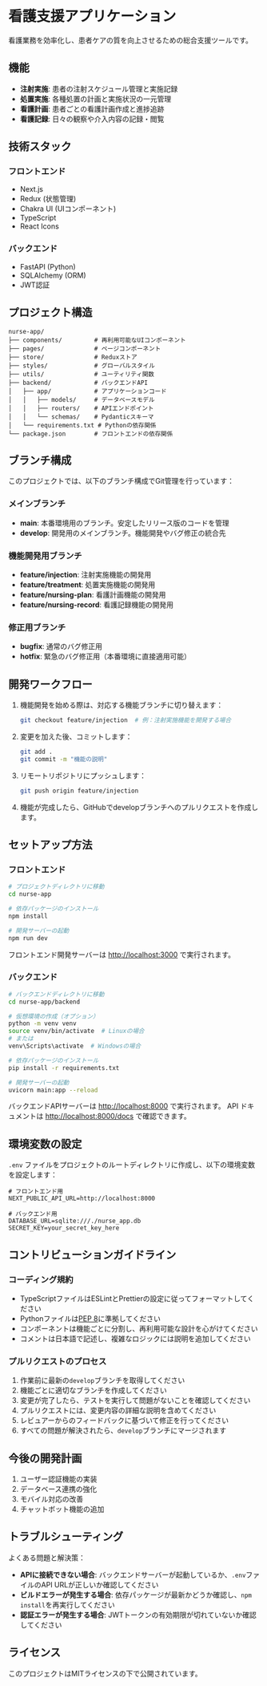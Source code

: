 <!-- このファイルはREADMEです -->

# 看護支援アプリケーション

看護業務を効率化し、患者ケアの質を向上させるための総合支援ツールです。

## 機能

- **注射実施**: 患者の注射スケジュール管理と実施記録
- **処置実施**: 各種処置の計画と実施状況の一元管理
- **看護計画**: 患者ごとの看護計画作成と進捗追跡
- **看護記録**: 日々の観察や介入内容の記録・閲覧

## 技術スタック

### フロントエンド

- Next.js
- Redux (状態管理)
- Chakra UI (UIコンポーネント)
- TypeScript
- React Icons

### バックエンド

- FastAPI (Python)
- SQLAlchemy (ORM)
- JWT認証

## プロジェクト構造

```
nurse-app/
├── components/         # 再利用可能なUIコンポーネント
├── pages/              # ページコンポーネント
├── store/              # Reduxストア
├── styles/             # グローバルスタイル
├── utils/              # ユーティリティ関数
├── backend/            # バックエンドAPI
│   ├── app/            # アプリケーションコード
│   │   ├── models/     # データベースモデル
│   │   ├── routers/    # APIエンドポイント
│   │   └── schemas/    # Pydanticスキーマ
│   └── requirements.txt # Pythonの依存関係
└── package.json        # フロントエンドの依存関係
```

## ブランチ構成

このプロジェクトでは、以下のブランチ構成でGit管理を行っています：

### メインブランチ

- **main**: 本番環境用のブランチ。安定したリリース版のコードを管理
- **develop**: 開発用のメインブランチ。機能開発やバグ修正の統合先

### 機能開発用ブランチ

- **feature/injection**: 注射実施機能の開発用
- **feature/treatment**: 処置実施機能の開発用
- **feature/nursing-plan**: 看護計画機能の開発用
- **feature/nursing-record**: 看護記録機能の開発用

### 修正用ブランチ

- **bugfix**: 通常のバグ修正用
- **hotfix**: 緊急のバグ修正用（本番環境に直接適用可能）

## 開発ワークフロー

1. 機能開発を始める際は、対応する機能ブランチに切り替えます：

   ```bash
   git checkout feature/injection  # 例：注射実施機能を開発する場合
   ```

2. 変更を加えた後、コミットします：

   ```bash
   git add .
   git commit -m "機能の説明"
   ```

3. リモートリポジトリにプッシュします：

   ```bash
   git push origin feature/injection
   ```

4. 機能が完成したら、GitHubでdevelopブランチへのプルリクエストを作成します。

## セットアップ方法

### フロントエンド

```bash
# プロジェクトディレクトリに移動
cd nurse-app

# 依存パッケージのインストール
npm install

# 開発サーバーの起動
npm run dev
```

フロントエンド開発サーバーは <http://localhost:3000> で実行されます。

### バックエンド

```bash
# バックエンドディレクトリに移動
cd nurse-app/backend

# 仮想環境の作成（オプション）
python -m venv venv
source venv/bin/activate  # Linuxの場合
# または
venv\Scripts\activate  # Windowsの場合

# 依存パッケージのインストール
pip install -r requirements.txt

# 開発サーバーの起動
uvicorn main:app --reload
```

バックエンドAPIサーバーは <http://localhost:8000> で実行されます。
API ドキュメントは <http://localhost:8000/docs> で確認できます。

## 環境変数の設定

`.env` ファイルをプロジェクトのルートディレクトリに作成し、以下の環境変数を設定します：

```
# フロントエンド用
NEXT_PUBLIC_API_URL=http://localhost:8000

# バックエンド用
DATABASE_URL=sqlite:///./nurse_app.db
SECRET_KEY=your_secret_key_here
```

## コントリビューションガイドライン

### コーディング規約

- TypeScriptファイルはESLintとPrettierの設定に従ってフォーマットしてください
- Pythonファイルは[PEP 8](https://peps.python.org/pep-0008/)に準拠してください
- コンポーネントは機能ごとに分割し、再利用可能な設計を心がけてください
- コメントは日本語で記述し、複雑なロジックには説明を追加してください

### プルリクエストのプロセス

1. 作業前に最新の`develop`ブランチを取得してください
2. 機能ごとに適切なブランチを作成してください
3. 変更が完了したら、テストを実行して問題がないことを確認してください
4. プルリクエストには、変更内容の詳細な説明を含めてください
5. レビュアーからのフィードバックに基づいて修正を行ってください
6. すべての問題が解決されたら、`develop`ブランチにマージされます

## 今後の開発計画

1. ユーザー認証機能の実装
2. データベース連携の強化
3. モバイル対応の改善
4. チャットボット機能の追加

## トラブルシューティング

よくある問題と解決策：

- **APIに接続できない場合**: バックエンドサーバーが起動しているか、`.env`ファイルのAPI URLが正しいか確認してください
- **ビルドエラーが発生する場合**: 依存パッケージが最新かどうか確認し、`npm install`を再実行してください
- **認証エラーが発生する場合**: JWTトークンの有効期限が切れていないか確認してください

## ライセンス

このプロジェクトはMITライセンスの下で公開されています。
